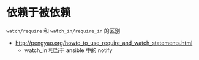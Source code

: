 # 依赖于被依赖

`watch/require` 和 `watch_in/require_in` 的区别 

+ http://pengyao.org/howto_to_use_require_and_watch_statements.html
  + watch_in 相当于 ansible 中的 notify
